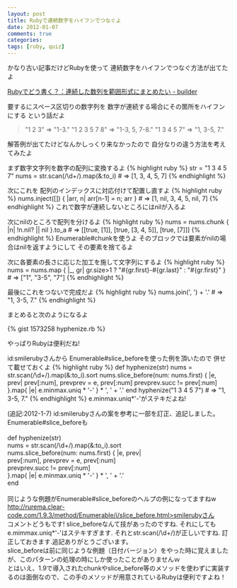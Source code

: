 ```yaml
---
layout: post
title: Rubyで連続数字をハイフンでつなぐよ
date: 2012-01-07
comments: true
categories:
tags: [ruby, quiz]
---
```



かなり古い記事だけどRubyを使って
連続数字をハイフンでつなぐ方法が出てたよ

[Rubyでどう書く？：連続した数列を範囲形式にまとめたい - builder](http://builder.japan.zdnet.com/script/sp_ruby-doukaku-panel/20369264/)

要するにスペース区切りの数字列を
数字が連続する場合にその箇所をハイフンにする
という話だよ
> 
>   "1 2 3" => "1-3."
>   "1 2 3 5 7 8" => "1-3, 5, 7-8."
>   "1 3 4 5 7" => "1, 3-5, 7."

解答例が出てたけどなんかしっくり来なかったので
自分なりの違う方法を考えてみたよ

まず数字文字列を数字の配列に変換するよ
{% highlight ruby %}
str = "1 3 4 5 7"
nums = str.scan(/\d+/).map(&:to_i) # => [1, 3, 4, 5, 7]
{% endhighlight %}

次にこれを
配列のインデックスに対応付けて配置し直すよ
{% highlight ruby %}
nums.inject([]) { |arr, n| arr[n-1] = n; arr } # => [1, nil, 3, 4, 5, nil, 7]
{% endhighlight %}
これで数字が連続しないところにはnilが入るよ

次にnilのところで配列を分けるよ
{% highlight ruby %}
nums = nums.chunk { |n| !n.nil? || nil }.to_a # => [[true, [1]], [true, [3, 4, 5]], [true, [7]]]
{% endhighlight %}
Enumerable#chunkを使うよ
そのブロックでは要素がnilの場合はnilを返すようにして
その要素を捨てるよ

次に各要素の長さに応じた加工を施して文字列にするよ
{% highlight ruby %}
nums = nums.map { |_, gr| gr.size>1 ? "#{gr.first}-#{gr.last}" : "#{gr.first}" } # => ["1", "3-5", "7"]
{% endhighlight %}

最後にこれをつないで完成だよ
{% highlight ruby %}
nums.join(', ') + '.' # => "1, 3-5, 7."
{% endhighlight %}

まとめると次のようになるよ

{% gist 1573258 hyphenize.rb %}


やっぱりRubyは便利だね!

id:smilerubyさんから
Enumerable#slice_beforeを使った例を頂いたので
併せて載せておくよ
{% highlight ruby %}
def hyphenize(str)
 nums = str.scan(/\d+/).map(&:to_i).sort
 nums.slice_before(num: nums.first) { |e, prev|
   prev[:num], prevprev = e, prev[:num]
   prevprev.succ != prev[:num]
 }.map{ |e| e.minmax.uniq * '-' } * ', ' + '.'
end
hyphenize("1 3 4 5 7") # => "1, 3-5, 7."
{% endhighlight %}
e.minmax.uniq*'-'がステキだよね!

(追記:2012-1-7) id:smilerubyさんの案を参考に一部を訂正、追記しました。
Enumerable#slice_beforeも<br><br>def hyphenize(str)<br>  nums = str.scan(/\d+/).map(&:to_i).sort<br>  nums.slice_before(num: nums.first) { |e, prev|<br>    prev[:num], prevprev = e, prev[:num]<br>    prevprev.succ != prev[:num]<br>  }.map{ |e| e.minmax.uniq * '-' } * ', ' + '.'<br>end<br><br>同じような例題がEnumerable#slice_beforeのヘルプの例になってますねw<br>http://rurema.clear-code.com/1.9.3/method/Enumerable/i/slice_before.html>smilerubyさん<br>コメントどうもです! slice_beforeなんて技があったのですね. それにしてもe.mimmax.uniq*'-'はステキすぎます. それとstr.scan(/\d+/)が正しいですね. 訂正しておきます.追記ありがとうございます。<br>slice_beforeは前に同じような例題（日付バージョン）をやった時に覚えましたが、このパターンの処理の時にしか使ったことがありませんｗ<br>とはいえ、1.9で導入されたchunkやslice_before等のメソッドを使わずに実装するのは面倒なので、この手のメソッドが用意されているRubyは便利ですよね！
